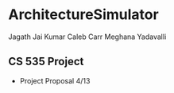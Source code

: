 # ArchitectureSimulator

Jagath Jai Kumar
Caleb Carr
Meghana Yadavalli

## CS 535 Project 

- Project Proposal 4/13

